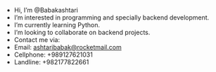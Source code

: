 - Hi, I’m @Babakashtari
- I’m interested in programming and specially backend development.
- I’m currently learning Python.
- I’m looking to collaborate on backend projects.
- Contact me via: 
- Email: ashtaribabak@rocketmail.com
- Cellphone: +989127621031
- Landline: +982177822661

<!---
Babakashtari/Babakashtari is a ✨ special ✨ repository because its `README.md` (this file) appears on your GitHub profile.
You can click the Preview link to take a look at your changes.
--->
